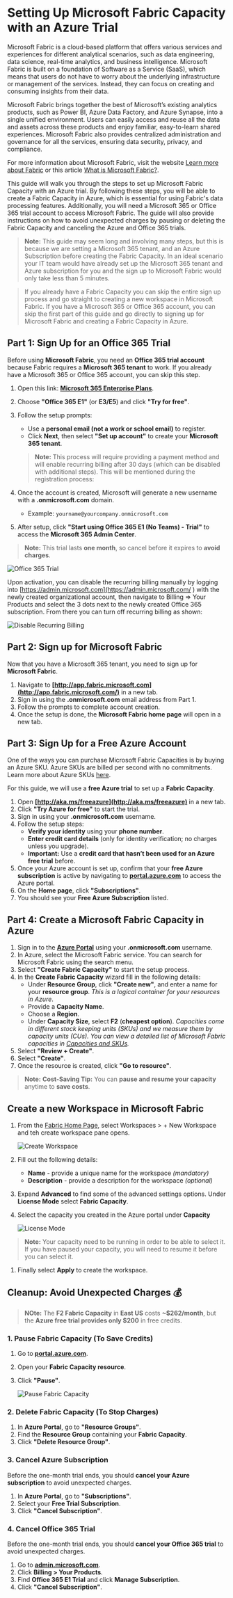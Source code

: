 # Setting Up Microsoft Fabric Capacity with an Azure Trial

Microsoft Fabric is a cloud-based platform that offers various services and experiences for different analytical scenarios, such as data engineering, data science, real-time analytics, and business intelligence. Microsoft Fabric is built on a foundation of Software as a Service (SaaS), which means that users do not have to worry about the underlying infrastructure or management of the services. Instead, they can focus on creating and consuming insights from their data.

Microsoft Fabric brings together the best of Microsoft’s existing analytics products, such as Power BI, Azure Data Factory, and Azure Synapse, into a single unified environment. Users can easily access and reuse all the data and assets across these products and enjoy familiar, easy-to-learn shared experiences. Microsoft Fabric also provides centralized administration and governance for all the services, ensuring data security, privacy, and compliance.

For more information about Microsoft Fabric, visit the website [Learn more about Fabric](https://www.microsoft.com/en-us/microsoft-fabric/?WT.mc_id=academic-105654-visrid) or this article [What is Microsoft Fabric?](https://learn.microsoft.com/en-us/fabric/get-started/microsoft-fabric-overview?WT.mc_id=academic-105654-visrid).

This guide will walk you through the steps to set up Microsoft Fabric Capacity with an Azure trial. By following these steps, you will be able to create a Fabric Capacity in Azure, which is essential for using Fabric's data processing features. Additionally, you will need a Microsoft 365 or Office 365 trial account to access Microsoft Fabric. The guide will also provide instructions on how to avoid unexpected charges by pausing or deleting the Fabric Capacity and canceling the Azure and Office 365 trials.

>**Note:** This guide may seem long and involving many steps, but this is because we are setting a Microsoft 365 tenant, and an Azure Subscription before creating the Fabric Capacity. In an ideal scenario your IT team would have already set up the Microsoft 365 tenant and Azure subscription for you and the  sign up to Microsoft Fabric would only take less than 5 minutes.

>If you already have a Fabric Capacity you can skip the entire sign up process and go straight to creating a new workspace in Microsoft Fabric. If you have a Microsoft 365 or Office 365 account, you can skip the first part of this guide and go directly to signing up for Microsoft Fabric and creating a Fabric Capacity in Azure.

## **Part 1: Sign Up for an Office 365 Trial**  

Before using **Microsoft Fabric**, you need an **Office 365 trial account** because Fabric requires a **Microsoft 365 tenant** to work.  If you already have a Microsoft 365 or Office 365 account, you can skip this step.

1. Open this link: **[Microsoft 365 Enterprise Plans](https://www.microsoft.com/en-us/microsoft-365/enterprise/office365-plans-and-pricing)**.  
1. Choose **"Office 365 E1"** (or **E3/E5**) and click **"Try for free"**.  
1. Follow the setup prompts:  
   - Use a **personal email (not a work or school email)** to register.  
   - Click **Next**, then select **"Set up account"** to create your **Microsoft 365 tenant**.  

    >**Note:** This process will require providing a payment method and will enable recurring billing after 30 days (which can be disabled with additional steps).  This will be mentioned during the registration process:
1. Once the account is created, Microsoft will generate a new username with a **.onmicrosoft.com** domain.  
   - Example: `yourname@yourcompany.onmicrosoft.com`  
1. After setup, click **"Start using Office 365 E1 (No Teams) - Trial"** to access the **Microsoft 365 Admin Center**.  

>**Note:**  This trial lasts **one month**, so cancel before it expires to **avoid charges**.  

![Office 365 Trial](/Images/paymentmethod-1024x709.png)

Upon activation, you can disable the recurring billing manually by logging into [https://admin.microsoft.com](https://admin.microsoft.com/ ) with the newly created organizational account, then navigate to Billing => Your Products and select the 3 dots next to the newly created Office 365 subscription.  From there you can turn off recurring billing as shown:

![Disable Recurring Billing](/Images/disablerecurring-1024x604.png)

## **Part 2: Sign up for Microsoft Fabric**  

Now that you have a Microsoft 365 tenant, you need to sign up for **Microsoft Fabric**.

1. Navigate to **[http://app.fabric.microsoft.com](http://app.fabric.microsoft.com/)** in a new tab.  
1. Sign in using the **.onmicrosoft.com** email address from Part 1.  
1. Follow the prompts to complete account creation.  
1. Once the setup is done, the **Microsoft Fabric home page** will open in a new tab.  

## **Part 3: Sign Up for a Free Azure Account**  

One of the ways you can purchase Microsoft Fabric Capacities is by buying an Azure SKU. Azure SKUs are billed per second with no commitments. Learn more about Azure SKUs [here](https://learn.microsoft.com/en-us/fabric/enterprise/buy-subscription).

For this guide, we will use a **free Azure trial** to set up a **Fabric Capacity**.

1. Open **[http://aka.ms/freeazure](http://aka.ms/freeazure)** in a new tab.  
1. Click **"Try Azure for free"** to start the trial.  
1. Sign in using your **.onmicrosoft.com** username.  
1. Follow the setup steps:  
   - **Verify your identity** using your **phone number**.  
   - **Enter credit card details** (only for identity verification; no charges unless you upgrade).  
   - **Important:** Use a **credit card that hasn’t been used for an Azure free trial** before.  
1. Once your Azure account is set up, confirm that your **free Azure subscription** is active by navigating to **[portal.azure.com](https://portal.azure.com/)** to access the Azure portal.  
1. On the **Home page**, click **"Subscriptions"**.  
1. You should see your **Free Azure Subscription** listed.  

## **Part 4: Create a Microsoft Fabric Capacity in Azure**  

1. Sign in to the **[Azure Portal](https://portal.azure.com/)** using your **.onmicrosoft.com** username.
1. In Azure, select the Microsoft Fabric service. You can search for Microsoft Fabric using the search menu.
1. Select **"Create Fabric Capacity"** to start the setup process.
1. In the **Create Fabric Capacity** wizard fill in the following details:
   - Under **Resource Group**, click **"Create new"**, and enter a name for your **resource group**.  *This is a logical container for your resources in Azure*.
   - Provide a **Capacity Name**.  
   - Choose a **Region**.  
   - Under **Capacity Size**, select **F2** (**cheapest option**).  *Capacities come in different stock keeping units (SKUs) and we measure them by capacity units (CUs). You can view a detailed list of Microsoft Fabric capacities in [Capacities and SKUs](https://learn.microsoft.com/en-us/fabric/enterprise/licenses#capacity).*
1. Select **"Review + Create"**.  
1. Select **"Create"**.  
1. Once the resource is created, click **"Go to resource"**.  

>**Note:** **Cost-Saving Tip:**  You can **pause and resume your capacity** anytime to **save costs**.  

## Create a new Workspace in Microsoft Fabric

1. From the [Fabric Home Page](http://app.fabric.microsoft.com/), select Workspaces > + New Workspace and teh create workspace pane opens.

    ![Create Workspace](/Images/fabric-new-workspaces.png)

1. Fill out the following details:
    - **Name** - provide a unique name for the workspace *(mandatory)*
    - **Description** - provide a description for the workspace *(optional)*

1. Expand **Advanced** to find some of the advanced settings options. Under **License Mode** select **Fabric Capacity**.
1. Select the capacity you created  in the Azure portal under **Capacity**

    ![License Mode](/Images/fabric-license-mode.png)

>**Note:** Your capacity need to be running in order to be able to select it. If you have paused your capacity, you will need to resume it before you can select it.

1. Finally select **Apply** to create the workspace.

## **Cleanup: Avoid Unexpected Charges** 💰  

>**NOte:** The **F2 Fabric Capacity** in **East US** costs **~$262/month**, but the **Azure free trial provides only $200** in free credits.

### **1. Pause Fabric Capacity (To Save Credits)**  

1. Go to **[portal.azure.com](https://portal.azure.com/)**.  
2. Open your **Fabric Capacity resource**.  
3. Click **"Pause"**.  

    ![Pause Fabric Capacity](/Images/pause-fabric-capacity.png)

### **2. Delete Fabric Capacity (To Stop Charges)**  

1. In **Azure Portal**, go to **"Resource Groups"**.  
2. Find the **Resource Group** containing your **Fabric Capacity**.  
3. Click **"Delete Resource Group"**.  

### **3. Cancel Azure Subscription**

Before the one-month trial ends, you should **cancel your Azure subscription** to avoid unexpected charges.

1. In **Azure Portal**, go to **"Subscriptions"**.  
2. Select your **Free Trial Subscription**.  
3. Click **"Cancel Subscription"**.  

### **4. Cancel Office 365 Trial**  

Before the one-month trial ends, you should **cancel your Office 365 trial** to avoid unexpected charges.

1. Go to **[admin.microsoft.com](https://admin.microsoft.com/)**.  
2. Click **Billing > Your Products**.  
3. Find **Office 365 E1 Trial** and click **Manage Subscription**.  
4. Click **"Cancel Subscription"**.
